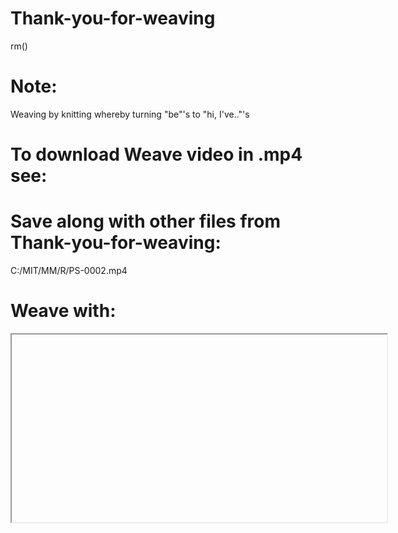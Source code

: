# Thank-you-for-weaving
rm()

# Note:
Weaving by knitting whereby turning "be"'s to "hi, I've.."'s

# To download Weave video in .mp4 see:

# Save along with other files from Thank-you-for-weaving:
C:/MIT/MM/R/PS-0002.mp4

# Weave with:
<iframe width="600" height="300" src="file://C:/MIT/MM/R/PS-0002.mp4"> </iframe>
